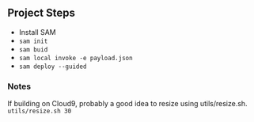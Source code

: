 ## Project Steps

* Install SAM
* `sam init`
* `sam buid`
*  `sam local invoke -e payload.json`
*  `sam deploy --guided`

### Notes

If building on Cloud9, probably a good idea to resize using utils/resize.sh.
`utils/resize.sh 30`

